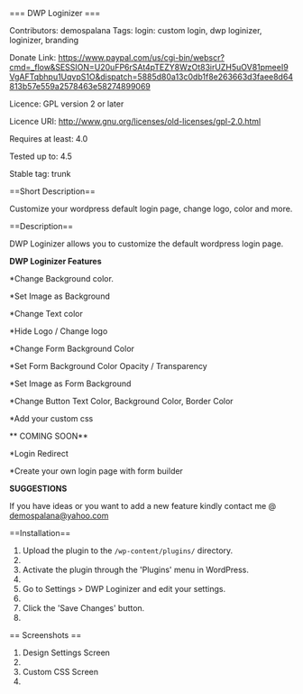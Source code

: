 === DWP Loginizer ===

Contributors: demospalana
Tags: login: custom login, dwp loginizer, loginizer, branding

Donate Link: https://www.paypal.com/us/cgi-bin/webscr?cmd=_flow&SESSION=U20uFP6rSAt4pTEZY8WzOt83irUZH5uOV81pmeeI9VgAFTqbhpu1UqvpS1O&dispatch=5885d80a13c0db1f8e263663d3faee8d64813b57e559a2578463e58274899069

Licence: GPL version 2 or later 

Licence URI: http://www.gnu.org/licenses/old-licenses/gpl-2.0.html

Requires at least: 4.0

Tested up to: 4.5

Stable tag: trunk


==Short Description==

Customize your wordpress default login page, change logo, color and more.


==Description==

DWP Loginizer allows you to customize the default wordpress login page.

**DWP Loginizer Features**

*Change Background color.

*Set Image as Background

*Change Text color

*Hide Logo / Change logo

*Change Form Background Color

*Set Form Background Color Opacity / Transparency

*Set Image as Form Background

*Change Button Text Color, Background Color, Border Color

*Add your custom css


** COMING SOON**

*Login Redirect

*Create your own login page with form builder


**SUGGESTIONS**

If you have ideas or you want to add a new feature kindly contact me @ demospalana@yahoo.com

==Installation==

1. Upload the plugin to the `/wp-content/plugins/` directory.
2. 
2. Activate the plugin through the 'Plugins' menu in WordPress.
3. 
3. Go to Settings > DWP Loginizer and edit your settings.
4. 
4. Click the 'Save Changes' button.
5. 

== Screenshots ==

1. Design Settings Screen
2. 
2. Custom CSS Screen
3. 
